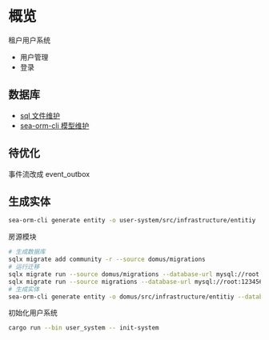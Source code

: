 # 概览

租户用户系统

- 用户管理
- 登录

## 数据库

- [sql 文件维护](https://github.com/launchbadge/sqlx/blob/main/sqlx-cli/README.md)
- [sea-orm-cli 模型维护](https://www.sea-ql.org/SeaORM/docs/generate-entity/sea-orm-cli/)

## 待优化

事件流改成 event_outbox

## 生成实体

```bash
sea-orm-cli generate entity -o user-system/src/infrastructure/entitiy
```

房源模块

```bash
# 生成数据库
sqlx migrate add community -r --source domus/migrations
# 运行迁移
sqlx migrate run --source domus/migrations --database-url mysql://root:123456@localhost/domus
sqlx migrate run --source migrations --database-url mysql://root:123456@localhost/meida
# 生成实体
sea-orm-cli generate entity -o domus/src/infrastructure/entitiy --database-url mysql://root:123456@localhost/domus
```

初始化用户系统

```bash
cargo run --bin user_system -- init-system
```
